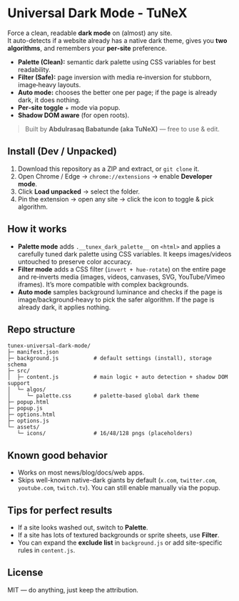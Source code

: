 
# Universal Dark Mode - TuNeX

Force a clean, readable **dark mode** on (almost) any site.  
It auto-detects if a website already has a native dark theme, gives you **two algorithms**, and remembers your **per‑site** preference.

- **Palette (Clean):** semantic dark palette using CSS variables for best readability.
- **Filter (Safe):** page inversion with media re‑inversion for stubborn, image‑heavy layouts.
- **Auto mode:** chooses the better one per page; if the page is already dark, it does nothing.
- **Per‑site toggle** + mode via popup.
- **Shadow DOM aware** (for open roots).

> Built by **Abdulrasaq Babatunde (aka TuNeX)** — free to use & edit.

## Install (Dev / Unpacked)
1. Download this repository as a ZIP and extract, or `git clone` it.
2. Open Chrome / Edge → `chrome://extensions` → enable **Developer mode**.
3. Click **Load unpacked** → select the folder.
4. Pin the extension → open any site → click the icon to toggle & pick algorithm.

## How it works
- **Palette mode** adds `.__tunex_dark_palette__` on `<html>` and applies a carefully tuned dark palette using CSS variables. It keeps images/videos untouched to preserve color accuracy.
- **Filter mode** adds a CSS filter (`invert + hue-rotate`) on the entire page and re‑inverts media (images, videos, canvases, SVG, YouTube/Vimeo iframes). It’s more compatible with complex backgrounds.
- **Auto mode** samples background luminance and checks if the page is image/background‑heavy to pick the safer algorithm. If the page is already dark, it applies nothing.

## Repo structure
```
tunex-universal-dark-mode/
├─ manifest.json
├─ background.js           # default settings (install), storage schema
├─ src/
│  ├─ content.js           # main logic + auto detection + shadow DOM support
│  └─ algos/
│     └─ palette.css       # palette-based global dark theme
├─ popup.html
├─ popup.js
├─ options.html
├─ options.js
└─ assets/
   └─ icons/               # 16/48/128 pngs (placeholders)
```

## Known good behavior
- Works on most news/blog/docs/web apps.
- Skips well-known native-dark giants by default (`x.com`, `twitter.com`, `youtube.com`, `twitch.tv`). You can still enable manually via the popup.

## Tips for perfect results
- If a site looks washed out, switch to **Palette**.
- If a site has lots of textured backgrounds or sprite sheets, use **Filter**.
- You can expand the **exclude list** in `background.js` or add site-specific rules in `content.js`.

## License
MIT — do anything, just keep the attribution.

